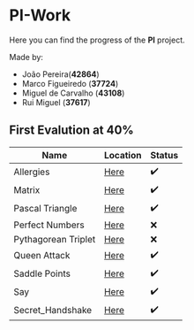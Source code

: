 # PI-Work
Here you can find the progress of the **PI** project.

Made by:
  
- João Pereira(**42864**)
- Marco Figueiredo (**37724**)
- Miguel de Carvalho (**43108**)
- Rui Miguel (**37617**)

## First Evalution at 40%

|Name                |Location                      |Status                |
|---                 |---                           |---                   |
|Allergies           |[Here](./Allergies)           |:heavy_check_mark:    |
|Matrix              |[Here](./Matrix)              |:heavy_check_mark:    |
|Pascal Triangle     |[Here](./Pascal_Triangle)     |:heavy_check_mark:    |
|Perfect Numbers     |[Here](./Perfect_Numbers)     |:x:                   |
|Pythagorean Triplet |[Here](./Pythagorean_Triplet) |:x:                   |
|Queen Attack        |[Here](./Queen_Attack)        |:heavy_check_mark:    |
|Saddle Points       |[Here](./Saddle_Points)       |:heavy_check_mark:    |
|Say                 |[Here](./Say)                 |:heavy_check_mark:    |
|Secret_Handshake    |[Here](./Secret_Handshake)    |:heavy_check_mark:    |
